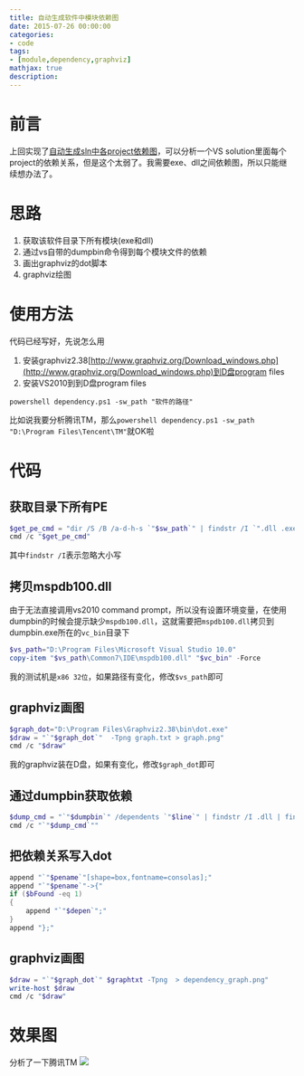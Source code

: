 ```yaml
---
title: 自动生成软件中模块依赖图
date: 2015-07-26 00:00:00
categories:
- code
tags: 
- [module,dependency,graphviz]
mathjax: true
description: 
---
```



# 前言
上回实现了[自动生成sln中各project依赖图](http://blog.decbug.com/2015/07/06/dependency_in_sln/)，可以分析一个VS solution里面每个project的依赖关系，但是这个太弱了。我需要exe、dll之间依赖图，所以只能继续想办法了。

# 思路
1. 获取该软件目录下所有模块(exe和dll)
2. 通过vs自带的dumpbin命令得到每个模块文件的依赖
3. 画出graphviz的dot脚本
4. graphviz绘图

<!--more-->

# 使用方法
代码已经写好，先说怎么用
1. 安装graphviz2.38[http://www.graphviz.org/Download_windows.php](http://www.graphviz.org/Download_windows.php)到D盘program files
2. 安装VS2010到到D盘program files
```batch
powershell dependency.ps1 -sw_path "软件的路径"
```
比如说我要分析腾讯TM，那么`powershell dependency.ps1 -sw_path "D:\Program Files\Tencent\TM"`就OK啦


# 代码
## 获取目录下所有PE
```powershell
$get_pe_cmd = "dir /S /B /a-d-h-s `"$sw_path`" | findstr /I `".dll .exe`" > files.txt"
cmd /c "$get_pe_cmd"
```
其中`findstr /I`表示忽略大小写

## 拷贝mspdb100.dll
由于无法直接调用vs2010 command prompt，所以没有设置环境变量，在使用dumpbin的时候会提示缺少`mspdb100.dll`，这就需要把`mspdb100.dll`拷贝到dumpbin.exe所在的`vc_bin`目录下
```powershell
$vs_path="D:\Program Files\Microsoft Visual Studio 10.0"
copy-item "$vs_path\Common7\IDE\mspdb100.dll" "$vc_bin" -Force 
```
我的测试机是`x86 32位`，如果路径有变化，修改`$vs_path`即可

## graphviz画图
```powershell
$graph_dot="D:\Program Files\Graphviz2.38\bin\dot.exe"
$draw = "`"$graph_dot`"  -Tpng graph.txt > graph.png" 
cmd /c "$draw"
```
我的graphviz装在D盘，如果有变化，修改`$graph_dot`即可

## 通过dumpbin获取依赖
```powershell
$dump_cmd = "`"$dumpbin`" /dependents `"$line`" | findstr /I .dll | findstr /I /vi `"dump of file`" > $deptxt"
cmd /c "`"$dump_cmd`""
```

## 把依赖关系写入dot
```powershell
append "`"$pename`"[shape=box,fontname=consolas];"
append "`"$pename`"->{"
if ($bFound -eq 1)
{
    append "`"$depen`";"
}
append "};"
```

## graphviz画图
```powershell
$draw = "`"$graph_dot`" $graphtxt -Tpng  > dependency_graph.png" 
write-host $draw
cmd /c "$draw"

````

# 效果图
分析了一下腾讯TM
![](https://github.com/CodeJuan/pe_dependency/raw/master/dependency_graph11.png)
